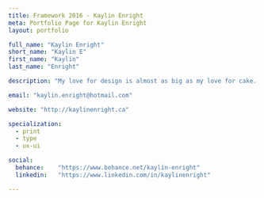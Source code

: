 ```yaml
---
title: Framework 2016 - Kaylin Enright
meta: Portfolio Page for Kaylin Enright
layout: portfolio

full_name: "Kaylin Enright"
short_name: "Kaylin E"
first_name: "Kaylin"
last_name: "Enright"

description: "My love for design is almost as big as my love for cake. Full of personality and bubbly to boot, I'm a hoot and a half to work with!"

email: "kaylin.enright@hotmail.com"

website: "http://kaylinenright.ca"

specialization:
  - print
  - type
  - ux-ui

social:
  behance:    "https://www.behance.net/kaylin-enright"
  linkedin:   "https://www.linkedin.com/in/kaylinenright"

---
```

